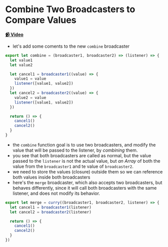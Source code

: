 # Combine Two Broadcasters to Compare Values

**[📹 Video](https://egghead.io/lessons/egghead-combine-two-broadcasters-to-compare-values)**

- let's add some coments to the new `combine` broadcaster

```js
export let combine = (broadcaster1, broadcaster2) => (listener) => {
  let value1
  let value2

  let cancel1 = broadcaster1((value) => {
    value1 = value
    listener([value1, value2])
  })
  let cancel2 = broadcaster2((value) => {
    value2 = value
    listener([value1, value2])
  })

  return () => {
    cancel1()
    cancel2()
  }
}
```

- the `combine` function goal is to use two broadcasters, and modify the value that will be passed to the listener, by _combining_ them.
- you see that both broadcasters are called as normal, but the value passed to the `listener` is not the actual value, but _an Array_ of both the value from the `broadcaster1` and te value of `broadcaster2`.
- we need to store the values (closure) outside them so we can reference both values inside both broadcasters
- here's the `merge` broadcaster, which also accepts two broadcasters, but behaves differently, since it will call both broadcasters with the same listener, and does not modify its behavior.

```js
export let merge = curry((broadcaster1, broadcaster2, listener) => {
  let cancel1 = broadcaster1(listener)
  let cancel2 = broadcaster2(listener)

  return () => {
    cancel1()
    cancel2()
  }
})
```


